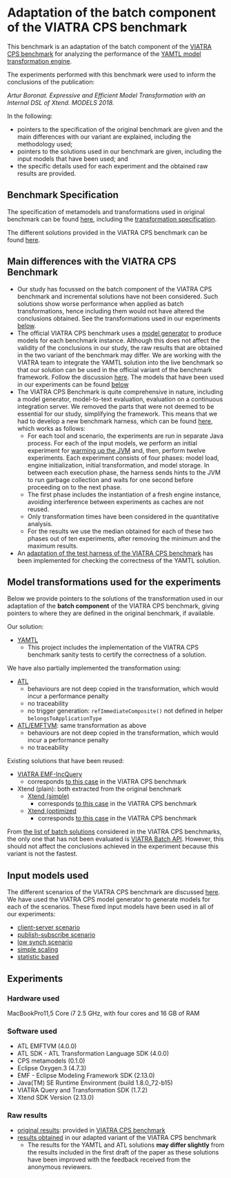 # Adaptation of the batch component of the VIATRA CPS benchmark

This benchmark is an adaptation of the batch component of the [VIATRA CPS benchmark](https://github.com/viatra/viatra-cps-benchmark) for analyzing the performance of the [YAMTL model transformation engine](https://yamtl.github.io).

The experiments performed with this benchmark were used to inform the conclusions of the publication:

*Artur Boronat. Expressive and Efficient Model Transformation with an Internal DSL of Xtend. MODELS 2018.*

In the following:
* pointers to the specification of the original benchmark are given and the main differences with our variant are explained, including the methodology used;
* pointers to the solutions used in our benchmark are given, including the input models that have been used; and 
* the specific details used for each experiment and the obtained raw results are provided.

## Benchmark Specification

The specification of metamodels and transformations used in original benchmark can be found [here](https://github.com/viatra/viatra-cps-benchmark/wiki/Benchmark-specification), including the [transformation specification](https://github.com/viatra/viatra-docs/blob/master/cps/CPS-to-Deployment-Transformation.adoc).

The different solutions provided in the VIATRA CPS benchmark can be found [here](https://github.com/viatra/viatra-docs/blob/master/cps/Alternative-transformation-methods.adoc).


## Main differences with the VIATRA CPS Benchmark

* Our study has focussed on the batch component of the VIATRA CPS benchmark and incremental solutions have not been considered. Such solutions show worse performance when applied as batch transformations, hence including them would not have altered the conclusions obtained. See the transformations used in our experiments [below](#model-transformations-used-for-the-experiments).
* The official VIATRA CPS benchmark uses a [model generator](https://github.com/viatra/viatra-docs/blob/master/cps/Model-Generator.adoc) to produce models for each benchmark instance. Although this does not affect the validity of the conclusions in our study, the raw results that are obtained in the two variant of the benchmark may differ. We are working with the VIATRA team to integrate the YAMTL solution into the live benchmark so that our solution can be used in the official variant of the benchmark framework. Follow the discussion [here](https://github.com/viatra/viatra-cps-benchmark/issues/23). The models that have been used in our experiments can be found [below](#input-models-used)
* The VIATRA CPS Benchmark is quite comprehensive in nature, including a model generator, model-to-text evaluation, evaluation on a continuous integration server. We removed the parts that were not deemed to be essential for our study, simplifying the framework. This means that we had to develop a new benchmark harness, which can be found [here](https://github.com/yamtl/viatra-cps-batch-benchmark/blob/master/m2m.batch.cps2dep.yamtl/src/main/java/experiments/utils/FullBenchmarkRunner.xtend), which works as follows:
  * For each tool and scenario, the experiments are run in separate Java process. For each of the input models, we perform an initial experiment for [warming up the JVM](http://www.baeldung.com/java-jvm-warmup) and, then, perform twelve experiments. Each experiment consists of four phases: model load, engine initialization, initial transformation, and model storage. In between each execution phase, the harness sends hints to the JVM to run garbage collection and waits for one second before proceeding on to the next phase. 
  * The first phase includes the instantiation of a fresh engine instance, avoiding interference between experiments as caches are not reused.
  * Only transformation times have been considered in the quantitative analysis. 
  * For the results we use the median obtained for each of these two phases out of ten experiments, after removing the minimum and the maximum results. 
* An [adaptation of the test harness of the VIATRA CPS benchmark](https://github.com/yamtl/viatra-cps-batch-benchmark/tree/master/m2m.batch.cps2dep.yamtl#benchmark-sanity-checks) has been implemented for checking the correctness of the YAMTL solution.


## Model transformations used for the experiments

Below we provide pointers to the solutions of the transformation used in our adaptation of the **batch component** of the VIATRA CPS benchmark, giving pointers to where they are defined in the original benchmark, if available.

Our solution:
* [YAMTL](https://github.com/yamtl/viatra-cps-batch-benchmark/tree/master/m2m.batch.cps2dep.yamtl)
  * This project includes the implementation of the VIATRA CPS benchmark sanity tests to certify the correctness of a solution.

We have also partially implemented the transformation using:

* [ATL](https://github.com/yamtl/viatra-cps-batch-benchmark/blob/master/m2m.batch.data/atlFiles/Cps2Dep_atl.atl)
  * behaviours are not deep copied in the transformation, which would incur a performance penalty
  * no traceability
  * no trigger generation: `refImmediateComposite()` not defined in helper `belongsToApplicationType`
* [ATL/EMFTVM](https://github.com/yamtl/viatra-cps-batch-benchmark/blob/master/m2m.batch.data/atlFiles/Cps2Dep.atl): same transformation as above
  * behaviours are not deep copied in the transformation, which would incur a performance penalty
  * no traceability

Existing solutions that have been reused:

* [VIATRA EMF-IncQuery](https://github.com/yamtl/viatra-cps-batch-benchmark/blob/master/m2m.batch.cps2dep.viatra.eiq/src/org/eclipse/viatra/examples/cps/xform/m2m/batch/eiq/CPS2DeploymentBatchTransformationEiq.xtend)
  * corresponds [to this case](https://github.com/viatra/viatra-docs/blob/master/cps/Simple-Xtend-and-Query-M2M-transformation.adoc) in the VIATRA CPS benchmark    
* Xtend (plain): both extracted from the original benchmark
  * [Xtend (simple)](https://github.com/yamtl/viatra-cps-batch-benchmark/blob/master/m2m.batch.cps2dep.xtend.plugin/src/org/eclipse/viatra/examples/cps/xform/m2m/batch/simple/CPS2DeploymentBatchTransformationSimple.xtend)
    * corresponds [to this case](https://github.com/viatra/viatra-docs/blob/master/cps/Simple-and-optimized-Xtend-batch-M2M-transformation.adoc/#simple-and-optimized-xtend-batch-m2m-transformation) in the VIATRA CPS benchmark    
  * [Xtend (optimized](https://github.com/yamtl/viatra-cps-batch-benchmark/blob/master/m2m.batch.cps2dep.xtend.plugin/src/org/eclipse/viatra/examples/cps/xform/m2m/batch/optimized/CPS2DeploymentBatchTransformationOptimized.xtend)
    * corresponds [to this case](https://github.com/viatra/viatra-docs/blob/master/cps/Simple-and-optimized-Xtend-batch-M2M-transformation.adoc/#optimized-batch-m2m-transformation) in the VIATRA CPS benchmark


From [the list of batch solutions](https://github.com/viatra/viatra-docs/blob/master/cps/Alternative-transformation-methods.adoc#batch) considered in the VIATRA CPS benchmarks, the only one that has not been evaluated is [VIATRA Batch API](https://github.com/viatra/viatra-docs/blob/master/cps/VIATRA-transformation-API-based-batch-M2M-transformation.adoc). However, this should not affect the conclusions achieved in the experiment because this variant is not the fastest.

## Input models used

The different scenarios of the VIATRA CPS benchmark are discussed [here](https://github.com/viatra/viatra-cps-benchmark/wiki/Benchmark-specification#cases). We have used the VIATRA CPS model generator to generate models for each of the scenarios. These fixed input models have been used in all of our experiments:

* [client-server scenario](https://github.com/yamtl/viatra-cps-batch-benchmark/tree/master/m2m.batch.data/cps2dep/clientServer/cps)
* [publish-subscribe scenario](https://github.com/yamtl/viatra-cps-batch-benchmark/tree/master/m2m.batch.data/cps2dep/publishSubscribe/cps)
* [low synch scenario](https://github.com/yamtl/viatra-cps-batch-benchmark/tree/master/m2m.batch.data/cps2dep/lowSynch)
* [simple scaling](https://github.com/yamtl/viatra-cps-batch-benchmark/tree/master/m2m.batch.data/cps2dep/simpleScaling)
* [statistic based](https://github.com/yamtl/viatra-cps-batch-benchmark/tree/master/m2m.batch.data/cps2dep/statistics)



## Experiments

### Hardware used

MacBookPro11,5 Core i7 2.5 GHz, with four cores and 16 GB of RAM

### Software used

* ATL EMFTVM (4.0.0)
* ATL SDK - ATL Transformation Language SDK (4.0.0)
* CPS metamodels (0.1.0)
* Eclipse Oxygen.3 (4.7.3) 
* EMF - Eclipse Modeling Framework SDK (2.13.0)
* Java(TM) SE Runtime Environment (build 1.8.0\_72-b15)
* VIATRA Query and Transformation SDK (1.7.2)
* Xtend SDK Version (2.13.0)

### Raw results

* [original results](https://github.com/yamtl/viatra-cps-batch-benchmark/tree/master/m2m.batch.data/experimental-results/XForm_CS_PS_Performance.xlsx): provided in [VIATRA CPS benchmark](https://github.com/viatra/viatra-cps-benchmark)
* [results obtained](https://github.com/yamtl/viatra-cps-batch-benchmark/tree/master/m2m.batch.data/experimental-results) in our adapted variant of the VIATRA CPS benchmark
  * The results for the YAMTL and ATL solutions **may differ slightly** from the results included in the first draft of the paper as these solutions have been improved with the feedback received from the anonymous reviewers.